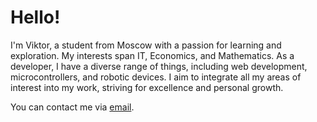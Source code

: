 # Hello!

I'm Viktor, a student from Moscow with a passion for learning and exploration. My interests span IT, Economics, and Mathematics. As a developer, I have a diverse range of things, including web development, microcontrollers, and robotic devices. I aim to integrate all my areas of interest into my work, striving for excellence and personal growth.

You can contact me via [email](mailto:tech@arbuz.icu).

